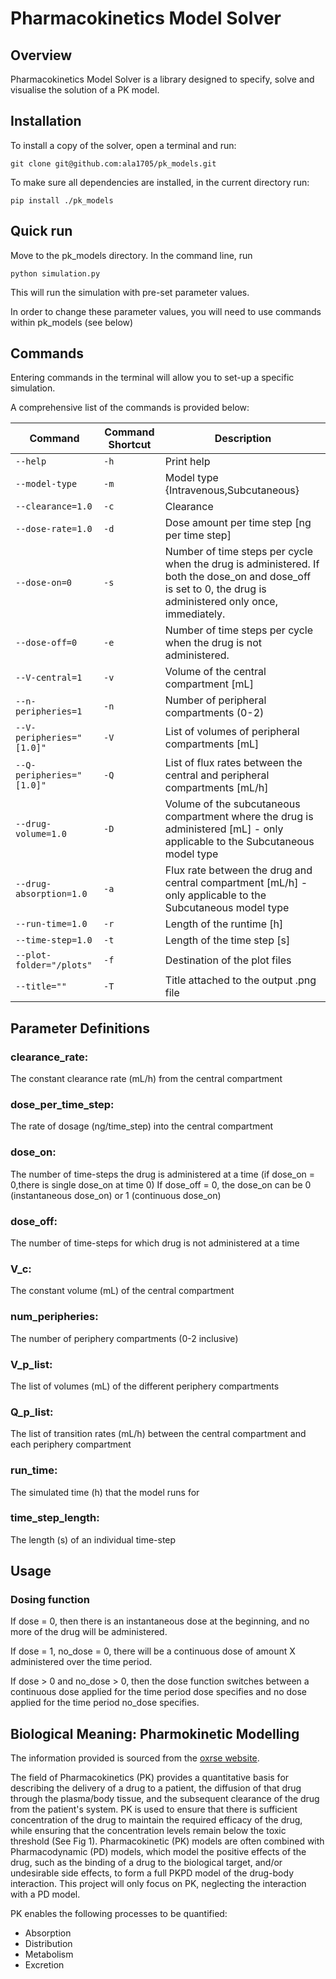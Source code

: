 # Pharmacokinetics Model Solver

## Overview

Pharmacokinetics Model Solver is a library designed to specify, solve and visualise the solution of a PK model. 

## Installation

To install a copy of the solver, open a terminal and run:

	git clone git@github.com:ala1705/pk_models.git

To make sure all dependencies are installed, in the current directory run:

	pip install ./pk_models


## Quick run
Move to the pk_models directory. In the command line, run

	python simulation.py

This will run the simulation with pre-set parameter values.

In order to change these parameter values, you will need to use commands within pk_models (see below)

## Commands
Entering commands in the terminal will allow you to set-up a specific simulation.

A comprehensive list of the commands is provided below:


|Command|Command Shortcut|Description|
| --- | --- | --- |
|`--help`|`-h`|Print help|
|`--model-type`|`-m`|Model type {Intravenous,Subcutaneous}|
|`--clearance=1.0`|`-c`|Clearance|
|`--dose-rate=1.0`|`-d`|Dose amount per time step [ng per time step]|
|`--dose-on=0`|`-s`|Number of time steps per cycle when the drug is administered. If both the dose_on and dose_off is set to 0, the drug is administered only once, immediately.|
|`--dose-off=0`|`-e`|Number of time steps per cycle when the drug is not administered.|
|`--V-central=1`|`-v`|Volume of the central compartment [mL]|
|`--n-peripheries=1`|`-n`|Number of peripheral compartments (0-2)|
|`--V-peripheries="[1.0]"`|`-V`|List of volumes of peripheral compartments [mL]|
|`--Q-peripheries="[1.0]"`|`-Q`|List of flux rates between the central and peripheral compartments [mL/h]|
|`--drug-volume=1.0`|`-D`|Volume of the subcutaneous compartment where the drug is administered [mL] - only applicable to the Subcutaneous model type|
|`--drug-absorption=1.0`|`-a`|Flux rate between the drug and central compartment [mL/h] - only applicable to the Subcutaneous model type|
|`--run-time=1.0`|`-r`|Length of the runtime [h]|
|`--time-step=1.0`|`-t`|Length of the time step [s]|
|`--plot-folder="/plots"`|`-f`|Destination of the plot files|
|`--title=""`|`-T`|Title attached to the output .png file|


## Parameter Definitions

### clearance_rate: 
The constant clearance rate (mL/h) from the central compartment

### dose_per_time_step: 
The rate of dosage (ng/time_step) into the central compartment

### dose_on: 
The number of time-steps the drug is administered at a time (if dose_on = 0,there is single dose_on at time 0) If dose_off = 0, the dose_on can be 0 (instantaneous dose_on) or 1 (continuous dose_on)

### dose_off: 
The number of time-steps for which drug is not administered at a time

### V_c: 
The constant volume (mL) of the central compartment

### num_peripheries: 
The number of periphery compartments (0-2 inclusive)

### V_p_list: 
The list of volumes (mL) of the different periphery compartments

### Q_p_list: 
The list of transition rates (mL/h) between the central compartment and each periphery compartment

### run_time: 
The simulated time (h) that the model runs for

### time_step_length: 
The length (s) of an individual time-step







## Usage

### Dosing function

If dose = 0, then there is an instantaneous dose at the beginning, and no more of the drug will be administered.

If dose = 1, no_dose = 0, there will be a continuous dose of amount X administered over the time period.

If dose > 0 and no_dose > 0, then the dose function switches between a continuous dose applied for the time period dose specifies
and no dose applied for the time period no_dose specifies.



## Biological Meaning: Pharmokinetic Modelling
The information provided is sourced from the [oxrse website](https://train.oxrse.uk/event/5/1960).

The field of Pharmacokinetics (PK) provides a quantitative basis for describing the delivery of a drug to a patient, the diffusion of that drug through the plasma/body tissue, and the subsequent clearance of the drug from the patient's system. PK is used to ensure that there is sufficient concentration of the drug to maintain the required efficacy of the drug, while ensuring that the concentration levels remain below the toxic threshold (See Fig 1). Pharmacokinetic (PK) models are often combined with Pharmacodynamic (PD) models, which model the positive effects of the drug, such as the binding of a drug to the biological target, and/or undesirable side effects, to form a full PKPD model of the drug-body interaction. This project will only focus on PK, neglecting the interaction with a PD model.

PK enables the following processes to be quantified:

* Absorption
* Distribution
* Metabolism
* Excretion










